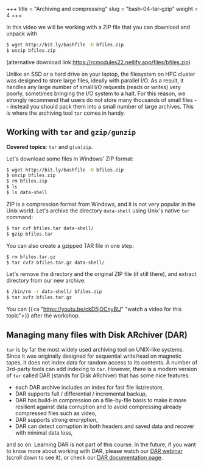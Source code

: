 +++
title = "Archiving and compressing"
slug = "bash-04-tar-gzip"
weight = 4
+++

In this video we will be working with a ZIP file that you can download and unpack with

```sh
$ wget http://bit.ly/bashfile -O bfiles.zip
$ unzip bfiles.zip
```

(alternative download link https://rcmodules22.netlify.app/files/bfiles.zip)

Unlike an SSD or a hard drive on your laptop, the filesystem on HPC cluster was designed to store large files,
ideally with parallel I/O. As a result, it handles any large number of small I/O requests (reads or writes)
very poorly, sometimes bringing the I/O system to a halt. For this reason, we strongly recommend that users do
not store many thousands of small files -- instead you should pack them into a small number of large
archives. This is where the archiving tool `tar` comes in handy.

## Working with `tar` and `gzip/gunzip`

**Covered topics**: `tar` and `g(un)zip`.

Let's download some files in Windows' ZIP format:

```sh
$ wget http://bit.ly/bashfile -O bfiles.zip
$ unzip bfiles.zip
$ rm bfiles.zip
$ ls
$ ls data-shell
```

ZIP is a compression format from Windows, and it is not very popular in the Unix world. Let's archive the
directory `data-shell` using Unix's native `tar` command:

```sh
$ tar cvf bfiles.tar data-shell/
$ gzip bfiles.tar
```

You can also create a gzipped TAR file in one step:

```sh
$ rm bfiles.tar.gz
$ tar cvfz bfiles.tar.gz data-shell/
```

Let's remove the directory and the original ZIP file (if still there), and extract directory from our new
archive:

```sh
$ /bin/rm -r data-shell/ bfiles.zip
$ tar xvfz bfiles.tar.gz
```

<!-- > **Exercise:** Let's create a new subdirectory `~/tmp` with 1000 files inside using `touch a{000..999}` -->
<!-- > and then gzip-archive that subdirectory. -->

<!-- 04-archives.mkv -->
<!-- {{< yt ckD5jOCnyBU 63 >}} -->
You can {{<a "https://youtu.be/ckD5jOCnyBU" "watch a video for this topic">}} after the workshop.





## Managing many files with Disk ARchiver (DAR)

`tar` is by far the most widely used archiving tool on UNIX-like systems. Since it was originally
designed for sequential write/read on magnetic tapes, it does not index data for random access to its
contents. A number of 3rd-party tools can add indexing to `tar`. However, there is a modern version of
`tar` called DAR (stands for Disk ARchiver) that has some nice features:

- each DAR archive includes an index for fast file list/restore,
- DAR supports full / differential / incremental backup,
- DAR has build-in compression on a file-by-file basis to make it more resilient against data corruption
  and to avoid compressing already compressed files such as video,
- DAR supports strong encryption,
- DAR can detect corruption in both headers and saved data and recover with minimal data loss,

and so on. Learning DAR is not part of this course. In the future, if you want to know more about working with
DAR, please watch our <a href="https://westgrid.github.io/trainingMaterials/tools/rdm" target="_blank">DAR
webinar</a> (scroll down to see it), or check our <a href="https://docs.alliancecan.ca/wiki/Dar"
target="_blank">DAR documentation page</a>.
